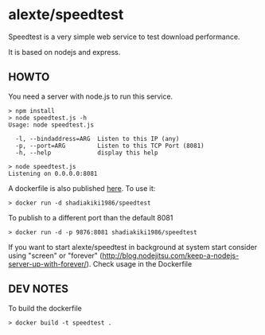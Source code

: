 alexte/speedtest
================

Speedtest is a very simple web service to test download performance.

It is based on nodejs and express.

HOWTO
-----

You need a server with node.js to run this service.

```
> npm install 
> node speedtest.js -h
Usage: node speedtest.js

  -l, --bindaddress=ARG  Listen to this IP (any)
  -p, --port=ARG         Listen to this TCP Port (8081)
  -h, --help             display this help

> node speedtest.js
Listening on 0.0.0.0:8081

```

A dockerfile is also published [here](https://hub.docker.com/r/shadiakiki1986/speedtest/). To use it:

```
> docker run -d shadiakiki1986/speedtest
```

To publish to a different port than the default 8081
```
> docker run -d -p 9876:8081 shadiakiki1986/speedtest
```

If you want to start alexte/speedtest in background at system start consider using "screen" or "forever"
(http://blog.nodejitsu.com/keep-a-nodejs-server-up-with-forever/).
Check usage in the Dockerfile


DEV NOTES
---------
To build the dockerfile
```
> docker build -t speedtest .
```
